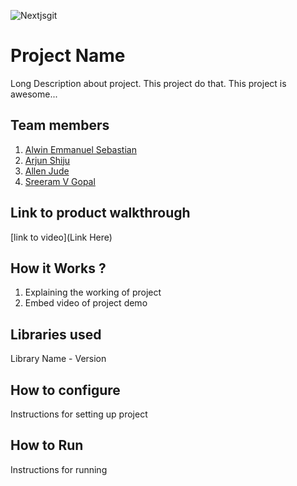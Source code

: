 
![Nextjsgit](https://github.com/user-attachments/assets/d276960c-bfd6-4b41-8ea3-3daa52a0c027)




# Project Name
Long Description about project. This project do that. This project is awesome...
## Team members
1. [Alwin Emmanuel Sebastian](https://github.com/Alwin42/)
2. [Arjun Shiju](https://github.com/Godly-arj/)
3. [Allen Jude](https://github.com/Ajallen14/)
4. [Sreeram V Gopal](https://github.com/SR-005/)
## Link to product walkthrough
[link to video](Link Here)
## How it Works ?
1. Explaining the working of project
2. Embed video of project demo
## Libraries used
Library Name - Version
## How to configure
Instructions for setting up project
## How to Run
Instructions for running
